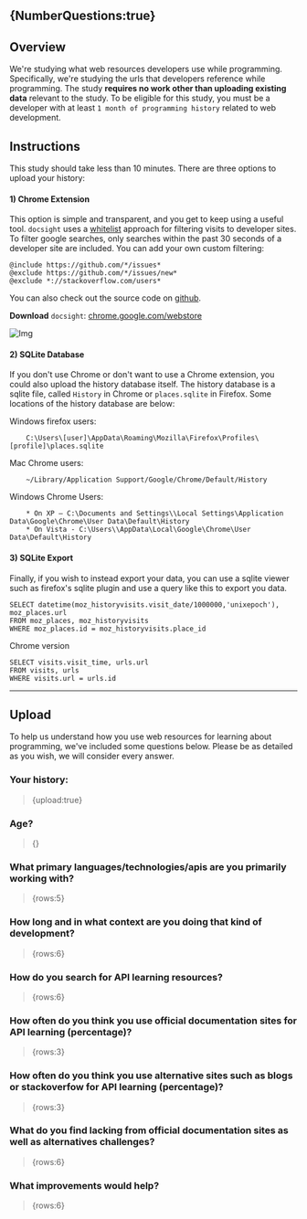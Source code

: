 {NumberQuestions:true}
---------

## Overview

We're studying what web resources developers use while programming. Specifically, we're studying the urls that developers reference while programming. The study **requires no work other than uploading existing data** relevant to the study. To be eligible for this study, you must be a developer with at least `1 month of programming history` related to web development. 

## Instructions

This study should take less than 10 minutes. There are three options to upload your history:

#### 1) Chrome Extension

This option is simple and transparent, and you get to keep using a useful tool. `docsight` uses a [whitelist](https://github.com/chrisparnin/docsight/blob/master/js/filterpresets.js) approach for filtering visits to developer sites.  To filter google searches, only searches within the past 30 seconds of a developer site are included. You can add your own custom filtering:

    @include https://github.com/*/issues* 
    @exclude https://github.com/*/issues/new* 
    @exclude *://stackoverflow.com/users*

You can also check out the source code on [github](https://github.com/chrisparnin/docsight).

**Download** `docsight`: [chrome.google.com/webstore](https://chrome.google.com/webstore/detail/docsight/ceacnbgdhcnofnomlkmackaennjfmnpc?hl=en)

![Img](http://i.imgur.com/roEX4XL.png)

#### 2) SQLite Database

If you don't use Chrome or don't want to use a Chrome extension, you could also upload the history database itself.  The history database is a sqlite file, called `History` in Chrome or `places.sqlite` in Firefox.
Some locations of the history database are below:

Windows firefox users:

```none
	C:\Users\[user]\AppData\Roaming\Mozilla\Firefox\Profiles\[profile]\places.sqlite
```

Mac Chrome users:

```none
	~/Library/Application Support/Google/Chrome/Default/History
```

Windows Chrome Users:

```none
	* On XP – C:\Documents and Settings\\Local Settings\Application Data\Google\Chrome\User Data\Default\History
	* On Vista - C:\Users\\AppData\Local\Google\Chrome\User Data\Default\History
```

#### 3) SQLite Export

Finally, if you wish to instead export your data, you can use a sqlite viewer such as firefox's sqlite plugin and use a query like this to export you data.

	SELECT datetime(moz_historyvisits.visit_date/1000000,'unixepoch'), moz_places.url
	FROM moz_places, moz_historyvisits 
	WHERE moz_places.id = moz_historyvisits.place_id
			
Chrome version

	SELECT visits.visit_time, urls.url
	FROM visits, urls 
	WHERE visits.url = urls.id
	
<hr/>

## Upload

To help us understand how you use web resources for learning about programming, we've included some questions below.  Please be as detailed as you wish, we will consider every answer.

### Your history:

> {upload:true}

### Age?

> {}

### What primary languages/technologies/apis are you primarily working with?

> {rows:5}

### How long and in what context are you doing that kind of development?

> {rows:6}

### How do you search for API learning resources?

> {rows:6}


### How often do you think you use official documentation sites for API learning (percentage)?

> {rows:3}

### How often do you think you use alternative sites such as blogs or stackoverfow for API learning (percentage)?

> {rows:3}

###  What do you find lacking from official documentation sites as well as alternatives challenges?

> {rows:6}

### What improvements would help?

> {rows:6}
